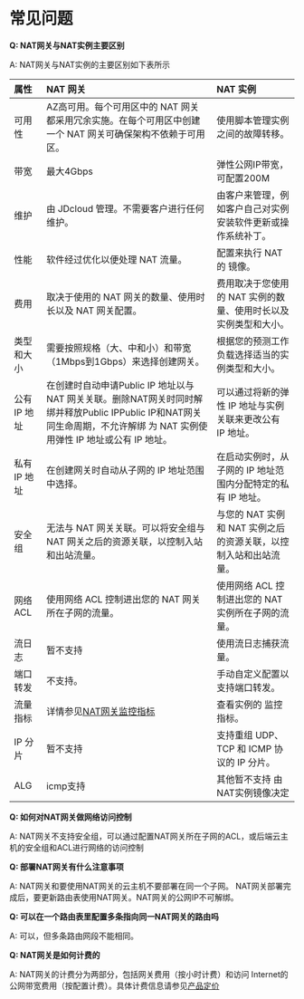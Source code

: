# 常见问题

**Q: NAT网关与NAT实例主要区别**

A: NAT网关与NAT实例的主要区别如下表所示

| 属性 | NAT 网关 | NAT 实例 |
| :- | :- | :- |
| 可用性 | AZ高可用。每个可用区中的 NAT 网关都采用冗余实施。在每个可用区中创建一个 NAT 网关可确保架构不依赖于可用区。 | 使用脚本管理实例之间的故障转移。 |
| 带宽 | 最大4Gbps | 弹性公网IP带宽，可配置200M |
| 维护 | 由 JDcloud 管理。不需要客户进行任何维护。 | 由客户来管理，例如客户自己对实例安装软件更新或操作系统补丁。 |
| 性能 | 软件经过优化以便处理 NAT 流量。 | 配置来执行 NAT 的 镜像。|
| 费用 | 取决于使用的 NAT 网关的数量、使用时长以及 NAT 网关配置。 | 费用取决于您使用的 NAT 实例的数量、使用时长以及实例类型和大小。 |
| 类型和大小 | 需要按照规格（大、中和小）和带宽（1Mbps到1Gbps）来选择创建网关。 | 根据您的预测工作负载选择适当的实例类型和大小。 |
| 公有 IP 地址 | 在创建时自动申请Public IP 地址以与 NAT 网关关联。删除NAT网关时同时解绑并释放Public IPPublic IP和NAT网关同生命周期，不允许解绑 为 NAT 实例使用弹性 IP 地址或公有 IP 地址。 | 可以通过将新的弹性 IP 地址与实例关联来更改公有 IP 地址。 |
| 私有 IP 地址 | 在创建网关时自动从子网的 IP 地址范围中选择。| 在启动实例时，从子网的 IP 地址范围内分配特定的私有 IP 地址。|
| 安全组 | 无法与 NAT 网关关联。可以将安全组与 NAT 网关之后的资源关联，以控制入站和出站流量。 | 与您的 NAT 实例和 NAT 实例之后的资源关联，以控制入站和出站流量。 |
| 网络 ACL | 使用网络 ACL 控制进出您的 NAT 网关所在子网的流量。 | 使用网络 ACL 控制进出您的 NAT 实例所在子网的流量。|
| 流日志 | 暂不支持 | 使用流日志捕获流量。|
| 端口转发 | 不支持。 | 手动自定义配置以支持端口转发。 |
|流量指标 | 详情参见[NAT网关监控指标](../Operation-Guide/View-Nat-Gateway-Monitoring/View-Nat-Gateway-Monitoring.md) | 查看实例的 监控 指标。 |
| IP 分片 | 暂不支持 | 支持重组 UDP、TCP 和 ICMP 协议的 IP 分片。|
| ALG | icmp支持 | 其他暂不支持 由NAT实例镜像决定 |

**Q: 如何对NAT网关做网络访问控制**

A: NAT网关不支持安全组，可以通过配置NAT网关所在子网的ACL，或后端云主机的安全组和ACL进行网络的访问控制



**Q: 部署NAT网关有什么注意事项**

A: NAT网关和要使用NAT网关的云主机不要部署在同一个子网。 NAT网关部署完成后，要更新路由表使用NAT网关。NAT网关的公网IP不可解绑。



**Q: 可以在一个路由表里配置多条指向同一NAT网关的路由吗**

A:  可以，但多条路由网段不能相同。



**Q: NAT网关是如何计费的**

A: NAT网关的计费分为两部分，包括网关费用（按小时计费）和访问 Internet的公网带宽费用（按配置计费）。具体计费信息请参见[产品定价](../Pricing/Price-Overview.md)
